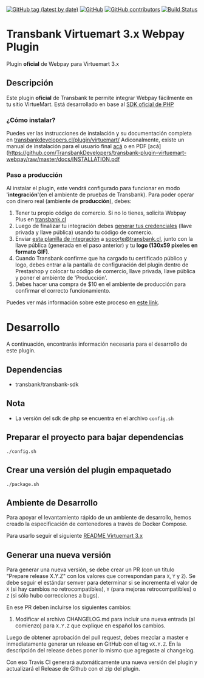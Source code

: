 [![GitHub tag (latest by date)](https://img.shields.io/github/v/tag/transbankdevelopers/transbank-plugin-virtuemart-webpay)](https://github.com/TransbankDevelopers/transbank-plugin-virtuemart-webpay/releases/latest)
[![GitHub](https://img.shields.io/github/license/transbankdevelopers/transbank-plugin-virtuemart-webpay)](LICENSE)
[![GitHub contributors](https://img.shields.io/github/contributors/transbankdevelopers/transbank-plugin-virtuemart-webpay)](https://github.com/TransbankDevelopers/transbank-plugin-virtuemart-webpay/graphs/contributors)
[![Build Status](https://travis-ci.org/TransbankDevelopers/transbank-plugin-virtuemart-webpay.svg?branch=master)](https://travis-ci.org/TransbankDevelopers/transbank-plugin-virtuemart-webpay)

# Transbank Virtuemart 3.x Webpay Plugin

Plugin **oficial** de Webpay para Virtuemart 3.x

## Descripción

Este plugin **oficial** de Transbank te permite integrar Webpay fácilmente en tu sitio VirtueMart. Está desarrollado en base al [SDK oficial de PHP](https://github.com/TransbankDevelopers/transbank-sdk-php)

### ¿Cómo instalar?
Puedes ver las instrucciones de instalación y su documentación completa en [transbankdevelopers.cl/plugin/virtuemart/](https://www.transbankdevelopers.cl/plugin/virtuemart/)
Adiconalmente, existe un manual de instalación para el usuario final [acá](docs/INSTALLATION.md) o en PDF [acá](https://github.com/TransbankDevelopers/transbank-plugin-virtuemart-webpay/raw/master/docs/INSTALLATION.pdf


### Paso a producción
Al instalar el plugin, este vendrá configurado para funcionar en modo '**integración**'(en el ambiente de pruebas de Transbank). Para poder operar con dinero real (ambiente de **producción**), debes:

1. Tener tu propio código de comercio. Si no lo tienes, solicita Webpay Plus en [transbank.cl](https://transbank.cl)
2. Luego de finalizar tu integración debes [generar tus credenciales](https://www.transbankdevelopers.cl/documentacion/como_empezar#credenciales-en-webpay)  (llave privada y llave pública) usando tu código de comercio. 
3. Enviar [esta planilla de integración](https://transbankdevelopers.cl/files/evidencia-integracion-webpay-plugins.docx) a soporte@transbank.cl, junto con la llave pública (generada en el paso anterior) y tu **logo (130x59 pixeles en formato GIF)**. 
4. Cuando Transbank confirme que ha cargado tu certificado público y logo, debes entrar a la pantalla de configuración del plugin dentro de Prestashop y colocar tu código de comercio, llave privada, llave pública y poner el ambiente de 'Producción'. 
5. Debes hacer una compra de $10 en el ambiente de producción para confirmar el correcto funcionamiento. 

Puedes ver más información sobre este proceso en [este link](https://www.transbankdevelopers.cl/documentacion/como_empezar#puesta-en-produccion).

# Desarrollo
A continuación, encontrarás información necesaria para el desarrollo de este plugin. 


## Dependencias

* transbank/transbank-sdk

## Nota  
- La versión del sdk de php se encuentra en el archivo `config.sh`

## Preparar el proyecto para bajar dependencias

    ./config.sh

## Crear una versión del plugin empaquetado 

    ./package.sh


## Ambiente de Desarrollo

Para apoyar el levantamiento rápido de un ambiente de desarrollo, hemos creado la especificación de contenedores a través de Docker Compose.

Para usarlo seguir el siguiente [README Virtuemart 3.x](./docker-virtuemart3)

## Generar una nueva versión

Para generar una nueva versión, se debe crear un PR (con un título "Prepare release X.Y.Z" con los valores que correspondan para `X`, `Y` y `Z`). Se debe seguir el estándar semver para determinar si se incrementa el valor de `X` (si hay cambios no retrocompatibles), `Y` (para mejoras retrocompatibles) o `Z` (si sólo hubo correcciones a bugs).

En ese PR deben incluirse los siguientes cambios:

1. Modificar el archivo CHANGELOG.md para incluir una nueva entrada (al comienzo) para `X.Y.Z` que explique en español los cambios.

Luego de obtener aprobación del pull request, debes mezclar a master e inmediatamente generar un release en GitHub con el tag `vX.Y.Z`. En la descripción del release debes poner lo mismo que agregaste al changelog.

Con eso Travis CI generará automáticamente una nueva versión del plugin y actualizará el Release de Github con el zip del plugin.
